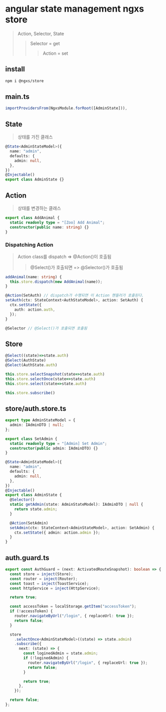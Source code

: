 # angular state management ngxs store

> Action, Selector, State
>
> > Selector = get
> >
> > > Action = set

## install

```bash
npm i @ngxs/store
```

## main.ts

```ts
importProvidersFrom(NgxsModule.forRoot([AdminState])),
```

## State

> 상태를 가진 클래스

```ts
@State<AdminStateModel>({
  name: "admin",
  defaults: {
    admin: null,
  },
})
@Injectable()
export class AdminState {}
```

## Action

> 상태를 변경하는 클래스

```ts
export class AddAnimal {
  static readonly type = "[Zoo] Add Animal";
  constructor(public name: string) {}
}
```

### Dispatching Action

> Action class를 dispatch => @Action()이 호출됨
>
> > @Select()가 호출되면 => @Selector()가 호출됨

```ts
addAnimal(name: string) {
  this.store.dispatch(new AddAnimal(name));
}

@Action(SetAuth) // dispatch가 수행되면 이 Action 핸들러가 호출된다.
setAuth(ctx: StateContext<AuthStateModel>, action: SetAuth) {
  ctx.setState({
    auth: action.auth,
  });
}

@Selector // @Select()가 호출되면 호출됨
```

## Store

```ts
@Select((state)=>state.auth)
@Select(AuthState)
@Select(AuthState.auth)

this.store.selectSnapshot(state=>state.auth)
this.store.selectOnce(state=>state.auth)
this.store.select(state=>state.auth)

this.store.subscribe()
```

## store/auth.store.ts

```ts
export type AdminStateModel = {
  admin: IAdminDTO | null;
};

export class SetAdmin {
  static readonly type = "[Admin] Set Admin";
  constructor(public admin: IAdminDTO) {}
}

@State<AdminStateModel>({
  name: "admin",
  defaults: {
    admin: null,
  },
})
@Injectable()
export class AdminState {
  @Selector()
  static getAdmin(state: AdminStateModel): IAdminDTO | null {
    return state.admin;
  }

  @Action(SetAdmin)
  setAdmin(ctx: StateContext<AdminStateModel>, action: SetAdmin) {
    ctx.setState({ admin: action.admin });
  }
}
```

## auth.guard.ts

```ts
export const AuthGuard = (next: ActivatedRouteSnapshot): boolean => {
  const store = inject(Store);
  const router = inject(Router);
  const toast = inject(ToastService);
  const httpService = inject(HttpService);

  return true;

  const accessToken = localStorage.getItem("accessToken");
  if (!accessToken) {
    router.navigateByUrl("/login", { replaceUrl: true });
    return false;
  }

  store
    .selectOnce<AdminStateModel>((state) => state.admin)
    .subscribe({
      next: (state) => {
        const loginedAdmin = state.admin;
        if (!loginedAdmin) {
          router.navigateByUrl("/login", { replaceUrl: true });
          return false;
        }

        return true;
      },
    });

  return false;
};
```
